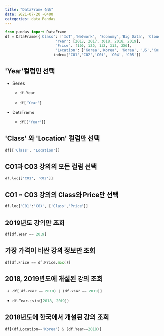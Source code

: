 ```yaml
---
title: "DataFrame 실습"
date: 2021-07-20 -0400
categories: data Pandas
---
```

```py  
from pandas import DataFrame  
df = DataFrame({'Class': ['IoT','Network', 'Economy','Big Data', 'Cloud'],  
                       'Year': [2018, 2017, 2018, 2018, 2019],  
                       'Price': [100, 125, 132, 312, 250],  
                       'Location': ['Korea','Korea', 'Korea', 'US','Korea']},  
                      index=['C01','C02','C03', 'C04', 'C05'])  
```  
## 'Year'컬럼만 선택  
- Series  
  * ```py  
    df.Year  
    ```  
  * ```py  
    df['Year']  
    ```  
    
- DataFrame  
  * ```py  
    df[['Year']]  
    ```  

## 'Class' 와 'Location' 컬럼만 선택  

```py  
df[['Class', 'Location']]  
```  

## C01과 C03 강의의 모든 컬럼 선택  

```py  
df.loc[['C01', 'C03']]  
```  

## C01 ~ C03 강의의 Class와 Price만 선택  

```py  
df.loc['C01':'C03', ['Class','Price']]  
```  

## 2019년도 강의만 조회  

```py  
df[df.Year == 2019]  
```  

## 가장 가격이 비싼 강의 정보만 조회  

```py  
df[df.Price == df.Price.max()]  
```  

## 2018, 2019년도에 개설된 강의 조회  

- ```py  
  df[(df.Year == 2018) | (df.Year == 2019)]  
  ```  
- ```py  
  df.Year.isin([2018, 2019])  
  ```  
## 2018년도에 한국에서 개설된 강의 조회  

```py  
df[(df.Location=='Korea') & (df.Year==2018)]  
```  

